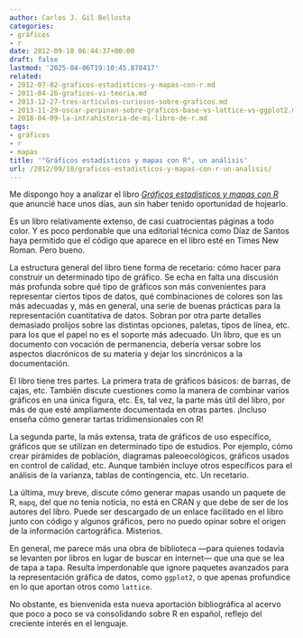 ```yaml
---
author: Carlos J. Gil Bellosta
categories:
- gráficos
- r
date: 2012-09-10 06:44:37+00:00
draft: false
lastmod: '2025-04-06T19:10:45.878417'
related:
- 2012-07-02-graficos-estadisticos-y-mapas-con-r.md
- 2011-04-26-graficos-vi-teoria.md
- 2013-12-27-tres-articulos-curiosos-sobre-graficos.md
- 2013-11-29-oscar-perpinan-sobre-graficos-base-vs-lattice-vs-ggplot2.md
- 2018-04-09-la-intrahistoria-de-mi-libro-de-r.md
tags:
- gráficos
- r
- mapas
title: '"Gráficos estadísticos y mapas con R", un análisis'
url: /2012/09/10/graficos-estadisticos-y-mapas-con-r-un-analisis/
---
```


Me dispongo hoy a analizar el libro _[Gráficos estadísticos y mapas con R](https://datanalytics.com/2012/07/02/graficos-estadisticos-y-mapas-con-r/)_ que anuncié hace unos días, aun sin haber tenido oportunidad de hojearlo.

Es un libro relativamente extenso, de casi cuatrocientas páginas a todo color. Y es poco perdonable que una editorial técnica como Díaz de Santos haya permitido que el código que aparece en el libro esté en Times New Roman. Pero bueno.

La estructura general del libro tiene forma de recetario: cómo hacer para construir un determinado tipo de gráfico. Se echa en falta una discusión más profunda sobre qué tipo de gráficos son más convenientes para representar ciertos tipos de datos, qué combinaciones de colores son las más adecuadas y, más en general, una serie de buenas prácticas para la representación cuantitativa de datos. Sobran por otra parte detalles demasiado prolijos sobre las distintas opciones, paletas, tipos de línea, etc. para los que el papel no es el soporte más adecuado. Un libro, que es un documento con vocación de permanencia, debería versar sobre los aspectos diacrónicos de su materia y dejar los sincrónicos a la documentación.

El libro tiene tres partes. La primera trata de gráficos básicos: de barras, de cajas, etc. También discute cuestiones como la manera de combinar varios gráficos en una única figura, etc. Es, tal vez, la parte más útil del libro, por más de que esté ampliamente documentada en otras partes. ¡Incluso enseña cómo generar tartas tridimensionales con R!

La segunda parte, la más extensa, trata de gráficos de uso específico, gráficos que se utilizan en determinado tipo de estudios. Por ejemplo, cómo crear pirámides de población, diagramas paleoecológicos, gráficos usados en control de calidad, etc. Aunque también incluye otros específicos para el análisis de la varianza, tablas de contingencia, etc. Un recetario.

La última, muy breve, discute cómo generar mapas usando un paquete de R, `mapq`, del que no tenía noticia, no está en CRAN y que debe de ser de los autores del libro. Puede ser descargado de un enlace facilitado en el libro junto con código y algunos gráficos, pero no puedo opinar sobre el origen de la información cartográfica. Misterios.

En general, me parece más una obra de biblioteca —para quienes todavía se levanten por libros en lugar de buscar en internet— que una que se lea de tapa a tapa. Resulta imperdonable que ignore paquetes avanzados para la representación gráfica de datos, como `ggplot2`, o que apenas profundice en lo que aportan otros como `lattice`.

No obstante, es bienvenida esta nueva aportación bibliográfica al acervo que poco a poco se va consolidando sobre R en español, reflejo del creciente interés en el lenguaje.